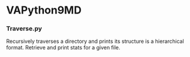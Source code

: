 # VAPython9MD

### Traverse.py
Recursively traverses a directory and prints its structure is a hierarchical format.
Retrieve and print stats for a given file.